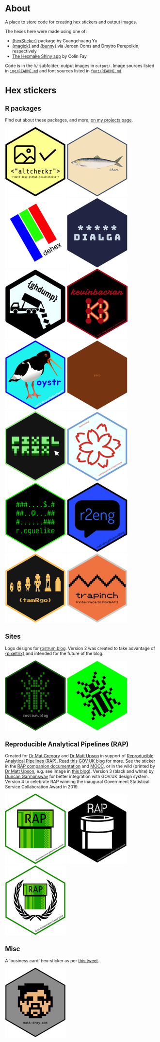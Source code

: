 # About

A place to store code for creating hex stickers and output images.

The hexes here were made using one of:

* [{hexSticker}](https://github.com/GuangchuangYu/hexSticker) package by Guangchuang Yu
* [{magick}](https://github.com/ropensci/magick) and [{bunny}](https://github.com/dmi3kno/bunny) via Jeroen Ooms and Dmytro Perepolkin, respectively
* [The Hexmake Shiny app](https://connect.thinkr.fr/hexmake/) by Colin Fay

Code is in the `R/` subfolder; output images in `output/`. Image sources listed in [`img/README.md`](https://github.com/matt-dray/stickers/blob/master/img/README.md) and font sources listed in [`font/README.md`](https://github.com/matt-dray/stickers/blob/master/font/README.md).

# Hex stickers

## R packages

Find out about these packages, and more, [on my projects page](https://matt-dray.github.io/projects/).

<img src="output/altcheckr_hex.png" alt="Hex sticker design for the 'altcheckr' R package. Just above centre are icons of a landscape and a check mark. Underneath is the text 'altcheckr'. Under that, the URL 'matt-dray.github.io/altcheckr'. The font is monospace and the text is in double quote marks inside angle brackets." width=200>
<img src="output/cran_hex.png" alt="Hex sticker design for the 'cran' R package. Has a picture of a herring fish in the centre, with stylised handwriting font that says 'cran'." width=200>
<img src="output/dehex_hex.png" alt="Hex sticker design for the 'dehex' R package. Three bars of colour, blue, green and red, go from top left to lower right, where there's the word dehex." width=200>
<img src="output/dialga_hex.png" alt="Hex sticker design for the 'dialga' R package. Five asterisks above the word 'dialga' in chunky all-caps." width=200>
<img src="output/ghdump_hex.png" alt="Hex sticker design for the 'ghdump' R package. A dump truck is tipping its load, a bunch of folder icons, into a pit. The text 'ghdump' appears in the upper right." width=200>
<img src="output/kevinbacran_hex.png" alt="Hex sticker design for the 'kevinbacran' R package. The word 'kevinbacran' is in italicised choppy handwriting style. Underneath is a network diagram of six nodes and seven edges that look like the initials 'KB'. The colour scheme is pinks and reds, like bacon, on a black background. The URL 'matt-dray.github.io/kevinbacran' is in the lower right." width=200>
<img src="output/oystr_hex.png" alt="Hex sticker design for the 'oystr' R package. An oystercatcher bird is in the centre. To its lower-right is the word 'oystr' in a similar font to that used by the Transport for London for the Oyster card scheme. The blues are also the same as for the scheme. The URL 'matt-dray.github.io/oystr' is in the lower right." width=200>
<img src="output/pico_hex.png" alt="Hex sticker design for the 'pico' R package. An entirely red hex, with the word 'pico' in tiny letters in the centre." width=200>
<img src="output/pixeltrix_hex.png" alt="Hex sticker design for the 'pixeltrix' R package. Black background and light green border. Text in centre says 'pixel' with 'trix' underneath. Each character of the font is composed of a light green 3 by 3 grid, with a blocky dark green shadow. A white mouse cursor appears after the text." width=200>
<img src="output/quartostamp_hex.png" alt="Hex sticker design for the 'quartostamp' R package. White background, light blue border, red flower stamp emoji in the center. Text 'quartostamp' in the upper left and the path 'mattdray.github.io/quartostamp' in the lower right." width=200>
<img src="output/r.oguelike_hex.png" alt="Hex sticker design for the 'r.oguelike' R package. Black background with bright green font, reminiscent of old computer terminal output. In the centre, a three-by-ten arrangement of hashmarks and periods, along with a single at symbol and dollar sign, which looks like a classic ACII tile-based roguelike game. The text 'r.oguelike' is underneath." width=200>
<img src="output/r2eng_hex.png" alt="Hex sticker design for the 'r2eng' R package. A black speech bubble on a blue background, with blue text in the bubble reading 'r2eng'. The URL 'matt-dray.github.io/r2eng' is in the lower right." width=200>
<img src="output/tamRgo_hex.png" alt="Hex sticker design for the 'tamRgo' R package. Yellow-green sprites of a digital pet advance from left to right, from youngest to oldest, ending with a tombstone. The background is black, the border is also yellow-green. A pixellated font says 'tamRgo'." width=200>
<img src="output/trapinch_hex.png" alt="Hex sticker design for the 'trapinch' R package. An orange background and grey border are sampled from the official art of the Pokémon trapinch. A pixellated black zig-zag goes left-to-right above centre to represent the Pokémon trapnich's distinctive mouth. A pixellated font says 'trapinch' and underneath 'R interface to PokéAPI'." width=200>

## Sites

Logo designs for [rostrum.blog](https://www.rostrum.blog). Version 2 was created to take advantage of [{pixeltrix}](https://github.com/matt-dray/pixeltrix) and intended for the future of the blog.

<img src="output/rostrum_hex.png" alt="Green insect in a 16 by 16 pixel layout, on a black background. Underneath it says 'rostrum.blog' in a monospace font." width=200>
<img src="output/rostrum-new_hex.png" alt="Black insect in a 16 by 16 pixel layout, on a green background." width=200>

## Reproducible Analytical Pipelines (RAP)

Created for [Dr Mat Gregory](https://twitter.com/mammykins_) and [Dr Matt Upson](https://twitter.com/m_a_upson) in support of [Reproducible Analytical Pipelines (RAP)](https://ukgovdatascience.github.io/rap-website). Read [this GOV.UK blog](https://dataingovernment.blog.gov.uk/2017/03/27/reproducible-analytical-pipeline/) for more. See the sticker in the [RAP companion documentation](https://github.com/ukgovdatascience/rap_companion) and [MOOC](https://www.udemy.com/reproducible-analytical-pipelines/), or in the wild (printed by [Dr Matt Upson](https://github.com/ivyleavedtoadflax), e.g. see image in [this blog](https://dataingovernment.blog.gov.uk/2017/11/27/transforming-the-process-of-producing-official-statistics/)). Version 3 (black and white) by [Duncan Garmonsway](https://twitter.com/nacnudus) for better integration with GOV.UK design system. Version 4 to celebrate RAP winning the inaugural Government Statistical Service Collaboration Award in 2019.

<img src="output/rap_hex.png" alt="A green warp pipe with the letters RAP on the upper part. A defunct URL is in the lower right." width=200>
<img src="output/rap_v3_hex.png" alt="A white warp pipe on a black background. The text 'RAP' is above, in a stylised font that has the impression of being stencilled. A defunct URL is in the lower right." width=200>
<img src="output/rap_v4_hex.png" alt="A green warp pipe with the letters RAP on the upper part, surrounded by a laurel wreath. It says in the lower right 'GSS Collaboration Award 2019'." width=200>

## Misc

A 'business card' hex-sticker as per [this tweet](https://twitter.com/mattdray/status/923837532789526528).

<img src="output/business_v2_hex.png" alt="16 by 16 pixel design of Matt Dray's face, with 'mattdray', 'matt-dray', 'matt-dray.com' and 'rostrum.blog' written on each of the angled edges." width=200>
